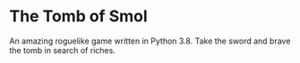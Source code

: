 # The Tomb of Smol
An amazing roguelike game written in Python 3.8. Take the sword and brave the tomb in search of riches.

